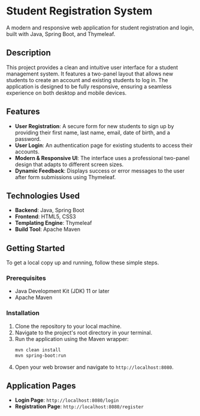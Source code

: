 # Student Registration System

A modern and responsive web application for student registration and login, built with Java, Spring Boot, and Thymeleaf.

## Description

This project provides a clean and intuitive user interface for a student management system. It features a two-panel layout that allows new students to create an account and existing students to log in. The application is designed to be fully responsive, ensuring a seamless experience on both desktop and mobile devices.

## Features

-   **User Registration**: A secure form for new students to sign up by providing their first name, last name, email, date of birth, and a password.
-   **User Login**: An authentication page for existing students to access their accounts.
-   **Modern & Responsive UI**: The interface uses a professional two-panel design that adapts to different screen sizes.
-   **Dynamic Feedback**: Displays success or error messages to the user after form submissions using Thymeleaf.

## Technologies Used

-   **Backend**: Java, Spring Boot
-   **Frontend**: HTML5, CSS3
-   **Templating Engine**: Thymeleaf
-   **Build Tool**: Apache Maven

## Getting Started

To get a local copy up and running, follow these simple steps.

### Prerequisites

-   Java Development Kit (JDK) 11 or later
-   Apache Maven

### Installation

1.  Clone the repository to your local machine.
2.  Navigate to the project's root directory in your terminal.
3.  Run the application using the Maven wrapper:
    ```sh
    mvn clean install
    mvn spring-boot:run

    ```
4.  Open your web browser and navigate to `http://localhost:8080`.

## Application Pages

-   **Login Page**: `http://localhost:8080/login`
-   **Registration Page**: `http://localhost:8080/register`


